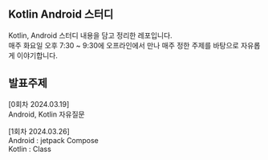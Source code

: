 ## Kotlin Android 스터디
Kotlin, Android 스터디 내용을 담고 정리한 레포입니다.  
매주 화요일 오후 7:30 ~ 9:30에 오프라인에서 만나 매주 정한 주제를 바탕으로 자유롭게 이야기합니다.  

## 발표주제
[0회차 2024.03.19]  
Android, Kotlin 자유질문  

[1회차 2024.03.26]  
Android : jetpack Compose  
Kotlin : Class  
